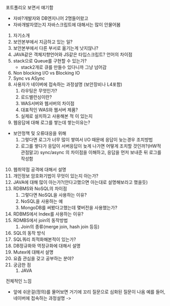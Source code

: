 포트폴리오 보면서 얘기함
* 자바?개발자와 DB엔지니어 2명들어왔고
* 자바개발자였는지 자바스크립트에 대해서는 많이 안물어봄

1. 자기소개
2. 보안본부에서 지금하고 있는 일?
3. 보안본부에서 다른 부서로 옮기는게 낫지않나?
4.  JAVA같은 객체지향언어와 JS같은 타입스크립트? 언어의 차이점
5. stack으로 Queue를 구현할 수 있는가?
	* stack2개로 큐를 만들수 있다니까 그냥 넘어감
6. Non blocking I/O vs Blocking IO
7. Sync vs ASync
8. 사용자가 네이버에 접속하는 과정설명 (보안장비나 L4포함)
	1. 라우팅은 무엇인가?
	2. 로드밸런싱이란?
	3. WAS서버와 웹서버의 차이점
	4. 대표적인 WAS와 웹서버 제품?
	5. 실제로 설치하고 사용해본 적 이 있는지 
9. 웹응답에 대해 로그를 쌓는데 쌓는이유는?
* 보안정책 및 오류대응을 위해
	1. 그렇다면 로그가 너무 많이 쌓여서 I/O 때문에 응답이 늦는경우 조치방법
	2. 로그를 쌓다가 응답이  서버응답이 늦게 나가면 어떻게 조치할 것인까?(HW적 관점말고)
	sync/async 의 차이점을 이해하고, 응답을 먼저 보내준 뒤 로그를 작성함
10. 웹취약점 공격에 대해서 설명
11. 개인정보 암호화기법이 무엇이 있는지 아는가?
12. JAVA에 대해 많이 아는가?(안다고했으면 아는대로 설명해보라고 했을듯)
13. RDBMS와 NoSQL의 차이점
	1. 그렇다면 NoSQL을 사용하는 이유?
	2. NoSQL을 사용하는 예
	3. MongoDB를 써봤다고했는데 몇버전을 사용했는가?
14. RDBMS에서 Index를 사용하는 이유?
15. RDMBS에서 join의 동작방법
	1. Join의 종류(merge join, hash join 등등) 
16. SQL의 동작 방식
17. SQL쿼리 최적화해본적이 있는가?
18. DB정규화와 역정규화에 대해서 설명
19. Mutex에 대해서 설명
20. 요즘 관심을 갖고 공부하는 분야?
21. 궁금한 점
	1. JAVA 


전체적인 느낌
* 앞에 쉬운걸(정의)를 물어보면 거기에 꼬리 질문으로 심화된 질문이 나옴
	  예를 들어, 네이버에 접속하는 과정설명 -> 
<!--stackedit_data:
eyJoaXN0b3J5IjpbMTQ3NDU4OTk0OSwyMDQyNjUzMTQzXX0=
-->
